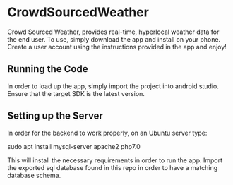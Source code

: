 # CrowdSourcedWeather
Crowd Sourced Weather, provides real-time, hyperlocal weather data for the end user. To use, simply download the app and install on your phone. Create a user account using the instructions provided in the app and enjoy!

## Running the Code

In order to load up the app, simply import the project into android studio. Ensure that the target SDK is the latest version.

## Setting up the Server

In order for the backend to work properly, on an Ubuntu server type:

sudo apt install mysql-server apache2 php7.0 

This will install the necessary requirements in order to run the app. Import the exported sql database found in this repo in order to have a matching database schema. 
